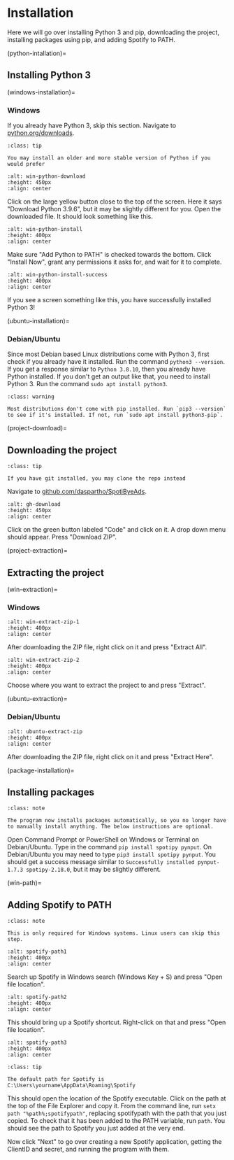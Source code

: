 # Installation

Here we will go over installing Python 3 and pip, downloading the project, installing packages using pip, and adding Spotify to PATH.

(python-intallation)=
## Installing Python 3

(windows-installation)=
### Windows

If you already have Python 3, skip this section. Navigate to [python.org/downloads](https://www.python.org/downloads/).

```{admonition} Tip:
:class: tip

You may install an older and more stable version of Python if you would prefer
```


```{image} img/win-python-download.png
:alt: win-python-download
:height: 450px
:align: center
```

Click on the large yellow button close to the top of the screen. Here it says "Download Python 3.9.6", but it may be slightly different for you.
Open the downloaded file. It should look something like this.


```{image} img/win-python-install.png
:alt: win-python-install
:height: 400px
:align: center
```

Make sure "Add Python to PATH" is checked towards the bottom. Click "Install Now", grant any permissions it asks for, and wait for it to complete.


```{image} img/win-python-install-success.png
:alt: win-python-install-success
:height: 400px
:align: center
```

If you see a screen something like this, you have successfully installed Python 3!

(ubuntu-installation)=
### Debian/Ubuntu

Since most Debian based Linux distributions come with Python 3, first check if you already have it installed. Run the command `python3 --version`. If you get a response similar to `Python 3.8.10`, then you already have Python installed.
If you don't get an output like that, you need to install Python 3. Run the command `sudo apt install python3`.

```{admonition} Warning:
:class: warning

Most distributions don't come with pip installed. Run `pip3 --version` to see if it's installed. If not, run `sudo apt install python3-pip`.
```

(project-download)=
## Downloading the project

```{admonition} Tip:
:class: tip

If you have git installed, you may clone the repo instead
```

Navigate to [github.com/daspartho/SpotiByeAds](https://www.github.com/daspartho/SpotiByeAds).

```{image} img/gh-download.png
:alt: gh-download
:height: 450px
:align: center
```

Click on the green button labeled "Code" and click on it. A drop down menu should appear. Press "Download ZIP".

(project-extraction)=
## Extracting the project

(win-extraction)=
### Windows
```{image} img/win-extract-zip-1.png
:alt: win-extract-zip-1
:height: 400px
:align: center
```

After downloading the ZIP file, right click on it and press "Extract All".

```{image} img/win-extract-zip-2.png
:alt: win-extract-zip-2
:height: 400px
:align: center
```

Choose where you want to extract the project to and press "Extract".

(ubuntu-extraction)=
### Debian/Ubuntu

```{image} img/ubuntu-extract-zip.png
:alt: ubuntu-extract-zip
:height: 400px
:align: center
```

After downloading the ZIP file, right click on it and press "Extract Here".

(package-installation)=
## Installing packages

```{admonition} Note:
:class: note

The program now installs packages automatically, so you no longer have to manually install anything. The below instructions are optional.
```

Open Command Prompt or PowerShell on Windows or Terminal on Debian/Ubuntu. Type in the command `pip install spotipy pynput`. On Debian/Ubuntu you may need to type `pip3 install spotipy pynput`.
You should get a success message similar to `Successfully installed pynput-1.7.3 spotipy-2.18.0`, but it may be slightly different.

(win-path)=
## Adding Spotify to PATH

```{admonition} Note:
:class: note

This is only required for Windows systems. Linux users can skip this step.
```

```{image} img/spotify-path1.png
:alt: spotify-path1
:height: 400px
:align: center
```

Search up Spotify in Windows search (Windows Key + S) and press "Open file location".

```{image} img/spotify-path2.png
:alt: spotify-path2
:height: 400px
:align: center
```

This should bring up a Spotify shortcut. Right-click on that and press "Open file location".

```{image} img/spotify-path3.png
:alt: spotify-path3
:height: 400px
:align: center
```

```{admonition} Tip:
:class: tip

The default path for Spotify is C:\Users\yourname\AppData\Roaming\Spotify
```

This should open the location of the Spotify executable. Click on the path at the top of the File Explorer and copy it.
From the command line, run `setx path "%path%;spotifypath"`, replacing spotifypath with the path that you just copied.
To check that it has been added to the PATH variable, run `path`. You should see the path to Spotify you just added at the very end.

Now click "Next" to go over creating a new Spotify application, getting the ClientID and secret, and running the program with them.